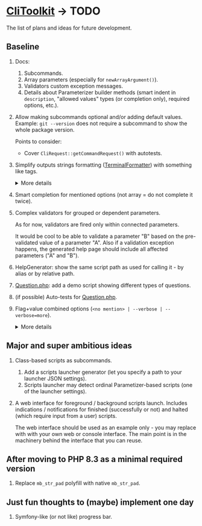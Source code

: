 # [CliToolkit](../README.md) -> TODO

The list of plans and ideas for future development.

## Baseline

1. Docs:
    1. Subcommands.
    1. Array parameters (especially for `newArrayArgument()`).
    1. Validators custom exception messages.
    1. Details about Parameterizer builder methods
       (smart indent in `description`, "allowed values" types (or completion only), required options, etc.).
1. Allow making subcommands optional and/or adding default values.
   Example: `git --version` does not require a subcommand to show the whole package version.
   
   Points to consider:
    * Cover `CliRequest::getCommandRequest()` with autotests.
1. Simplify outputs strings formatting ([TerminalFormatter](src/TerminalFormatter.php)) with something like tags.

   <details>
   <summary>More details</summary>

   Something like `"value: '<itemValue>{$value}</itemValue>'"` instead of
   `"value: '" . $errorFormatter->itemValue($value) . "'"`.
   See also [symfony coloring](https://symfony.com/doc/current/console/coloring.html) as an example.

   Points to consider:
    * If formatting is disabled, the tags should be stripped from strings before outputting.
    * Ignore (for formatting or stripping) not supported tags.
    * Create a mean to escape a tag - to output it as is (for instance, as a formatting example).
    * Use this feature to improve current built-in formatting - to simplify and shorten the code.
   </details>
1. Smart completion for mentioned options (not array = do not complete it twice).
1. Complex validators for grouped or dependent parameters.

   As for now, validators are fired only within connected parameters.

   It would be cool to be able to validate a parameter "B" based on the pre-validated value of a parameter "A".
   Also if a validation exception happens, the generated help page should include all affected parameters
   ("A" and "B").
1. HelpGenerator: show the same script path as used for calling it - by alias or by relative path.
1. [Question.php](src%2FQuestion%2FQuestion.php): add a demo script showing different types of questions.
1. (if possible) Auto-tests for [Question.php](src%2FQuestion%2FQuestion.php).
1. Flag+value combined options (`<no mention> | --verbose | --verbose=more`).

   <details>
   <summary>More details</summary>

   Possible states:
    * A parameter is not mentioned: the value is `null` or `false`.
    * A parameter is mentioned as a flag (no specific value): the value is `true` or some default.
    * A parameter is mentioned with a value.

   See also [symfony implementation](https://symfony.com/doc/current/console/input.html#options-with-optional-arguments)
   as an example.

   Points to consider:
    1. Solve the ambiguity:
        * For `-vo` always consider `-v` as an ordinal option (unless it is a flag-only option)
          and `o` as a value for `-v`.
          If `-v` is flag-only, then `o` should be a flag-like (a flag-only or a flag-or-option).
        * `-vv` should not be considered as the same flag mentioned twice (unless it is a flag-only option).
          It is an option `-v` with a value `v`.
        * For `-v more` consider `more` as a value for `-v` (unless `-v` is a flag-only option).
          If you want to pass `more` as an argument value and use flag-or-option `-v` as a flag, specify a double dash:
          `-v -- more`
    1. Show explicitly such an option type on a generated help page.

   Subtasks:
    1. `--help=more` shows hidden parameters (any visibility mask) like internal autocomplete-related
   parameters.

   </details>

## Major and super ambitious ideas

1. Class-based scripts as subcommands.
    1. Add a scripts launcher generator (let you specify a path to your launcher JSON settings).
    1. Scripts launcher may detect ordinal Parametizer-based scripts (one of the launcher settings).
1. A web interface for foreground / background scripts launch. Includes indications / notifications
   for finished (successfully or not) and halted (which require input from a user) scripts.
   
   The web interface should be used as an example only - you may replace with with your own web or console interface.
   The main point is in the machinery behind the interface that you can reuse.

## After moving to PHP 8.3 as a minimal required version

1. Replace `mb_str_pad` polyfill with native `mb_str_pad`.

## Just fun thoughts to (maybe) implement one day

1. Symfony-like (or not like) progress bar.
